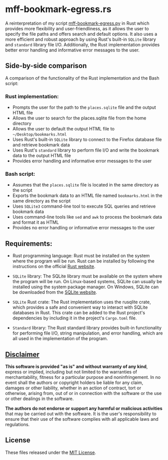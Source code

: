 # mff-bookmark-egress.rs
A reinterpretation of my script [mff-bookmark-egress.py](https://github.com/apple-fritter/mff-bookmark-egress.py)
 in Rust which provides more flexibility and user-friendliness, as it allows the user to specify the file paths and offers search and default options. It also uses a more efficient and robust approach by using Rust's built-in `SQLite` library and `standard` library file I/O. Additionally, the Rust implementation provides better error handling and informative error messages to the user.

## Side-by-side comparison
A comparison of the functionality of the Rust implementation and the Bash script:
### Rust implementation:
* Prompts the user for the path to the `places.sqlite` file and the output HTML file
* Allows the user to search for the places.sqlite file from the home directory
* Allows the user to default the output HTML file to `~/Desktop/bookmarks.html`
* Uses Rust's built-in `SQLite` library to connect to the Firefox database file and retrieve bookmark data
* Uses Rust's `standard` library to perform file I/O and write the bookmark data to the output HTML file
* Provides error handling and informative error messages to the user
### Bash script:
* Assumes that the `places.sqlite` file is located in the same directory as the script
* Exports the bookmark data to an HTML file named `bookmarks.html` in the same directory as the script
* Uses `SQLite3` command-line tool to execute SQL queries and retrieve bookmark data
* Uses command-line tools like `sed` and `awk` to process the bookmark data and format it as HTML
* Provides no error handling or informative error messages to the user

## Requirements: 
* Rust programming language: Rust must be installed on the system where the program will be run. Rust can be installed by following the instructions on the official [Rust website](https://www.rust-lang.org/tools/install).

* `SQLite` library: The SQLite library must be available on the system where the program will be run. On Linux-based systems, SQLite can usually be installed using the system package manager. On Windows, SQLite can be downloaded from the [SQLite website](https://www.sqlite.org/download.html).

* `SQLite` Rust crate: The Rust implementation uses the rusqlite crate, which provides a safe and convenient way to interact with SQLite databases in Rust. This crate can be added to the Rust project's dependencies by including it in the project's `Cargo.toml` file.

* `Standard` library: The Rust standard library provides built-in functionality for performing file I/O, string manipulation, and error handling, which are all used in the implementation of the program.

## [Disclaimer](DISCLAIMER)
**This software is provided "as is" and without warranty of any kind**, express or implied, including but not limited to the warranties of merchantability, fitness for a particular purpose and noninfringement. In no event shall the authors or copyright holders be liable for any claim, damages or other liability, whether in an action of contract, tort or otherwise, arising from, out of or in connection with the software or the use or other dealings in the software.

**The authors do not endorse or support any harmful or malicious activities** that may be carried out with the software. It is the user's responsibility to ensure that their use of the software complies with all applicable laws and regulations.

## License

These files released under the [MIT License](LICENSE).
